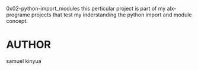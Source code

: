 0x02-python-import_modules
this perticular project is part of my alx-programe projects that test my inderstanding the python import and module concept.
# AUTHOR
samuel kinyua
